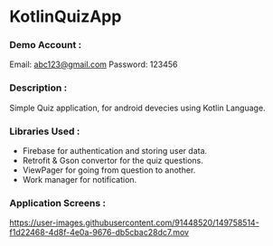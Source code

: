 # KotlinQuizApp

### Demo Account :

Email: abc123@gmail.com
Password: 123456

### Description :

Simple Quiz application, for android devecies using Kotlin Language.

### Libraries Used : 

- Firebase for authentication and storing user data.
- Retrofit & Gson convertor for the quiz questions. 
- ViewPager for going from question to another.
- Work manager for notification.


### Application Screens :

https://user-images.githubusercontent.com/91448520/149758514-f1d22468-4d8f-4e0a-9676-db5cbac28dc7.mov


